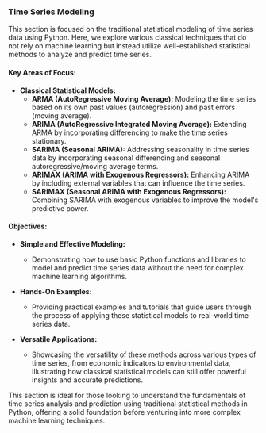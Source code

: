 ### Time Series Modeling

This section is focused on the traditional statistical modeling of time series data using Python. Here, we explore various classical techniques that do not rely on machine learning but instead utilize well-established statistical methods to analyze and predict time series.

#### Key Areas of Focus:

- **Classical Statistical Models:**
  - **ARMA (AutoRegressive Moving Average):** Modeling the time series based on its own past values (autoregression) and past errors (moving average).
  - **ARIMA (AutoRegressive Integrated Moving Average):** Extending ARMA by incorporating differencing to make the time series stationary.
  - **SARIMA (Seasonal ARIMA):** Addressing seasonality in time series data by incorporating seasonal differencing and seasonal autoregressive/moving average terms.
  - **ARIMAX (ARIMA with Exogenous Regressors):** Enhancing ARIMA by including external variables that can influence the time series.
  - **SARIMAX (Seasonal ARIMA with Exogenous Regressors):** Combining SARIMA with exogenous variables to improve the model's predictive power.

#### Objectives:

- **Simple and Effective Modeling:**
  - Demonstrating how to use basic Python functions and libraries to model and predict time series data without the need for complex machine learning algorithms.
  
- **Hands-On Examples:**
  - Providing practical examples and tutorials that guide users through the process of applying these statistical models to real-world time series data.

- **Versatile Applications:**
  - Showcasing the versatility of these methods across various types of time series, from economic indicators to environmental data, illustrating how classical statistical models can still offer powerful insights and accurate predictions.

This section is ideal for those looking to understand the fundamentals of time series analysis and prediction using traditional statistical methods in Python, offering a solid foundation before venturing into more complex machine learning techniques.
